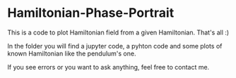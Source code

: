# Hamiltonian-Phase-Portrait

This is a code to plot Hamiltonian field from a given Hamiltonian.
That's all :)

In the folder you will find a jupyter code, a pyhton code and some plots of known Hamiltonian like the pendulum's one.

If you see errors or you want to ask anything, feel free to contact me.



